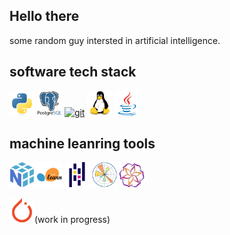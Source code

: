## Hello there 

some random guy intersted in artificial intelligence.

## software tech stack

<a href="https://www.python.org" target="blank"><img src="https://raw.githubusercontent.com/devicons/devicon/master/icons/python/python-original.svg" alt="python" width="40" height="40"/></a>
<a href="https://www.postgresql.org" target="blank"><img src="https://raw.githubusercontent.com/devicons/devicon/master/icons/postgresql/postgresql-original-wordmark.svg" alt="postgresql" width="40" height="40"/></a>
<a href="https://git-scm.com/" target="blank"><img src="https://www.vectorlogo.zone/logos/git-scm/git-scm-icon.svg" alt="git" width="40" height="40"/></a>
<a href="https://www.kernel.org/" target="blank"><img src="./logos/linux-original.svg" alt="linux" width="40" height="40"/></a>
<a href="https://www.java.com" target="blank"><img src="https://raw.githubusercontent.com/devicons/devicon/master/icons/java/java-original.svg" alt="java" width="40" height="40"/></a>



## machine leanring tools

<a href="https://numpy.org/" target="blank"><img src="./logos/numpy-original.svg" alt="numpy" width="40" height="40"/></a>
<a href="https://scikit-learn.org/" target="blank"><img src="./logos/scikitlearn-original.svg" alt="sklearn" width="40" height="40"/></a>
<a href="https://pandas.pydata.org/docs/" target="blank"><img src="./logos/pandas-original.svg" alt="pandas" width="40" height="40"/></a>
<a href="https://matplotlib.org/" target="blank"><img src="./logos/matplotlib-original.svg" alt="pandas" width="40" height="40"/></a>
<a href="https://librosa.org/doc/" target="blank"><img src="./logos/librosa.png" alt="librosa" width="40" height="40"/></a>

<a href="https://pytorch.org/" target="blank"><img src="./logos/pytorch-original.svg" alt="torch" width="40" height="40"/></a>(work in progress)

